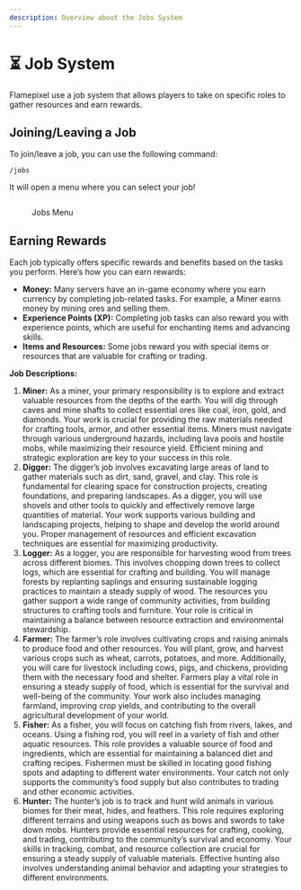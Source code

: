 ```yaml
---
description: Overview about the Jobs System
---
```


# ⏳ Job System

Flamepixel use a job system that allows players to take on specific roles to gather resources and earn rewards.

## **Joining/Leaving a Job**

To join/leave a job, you can use the following command:

```
/jobs
```

It will open a menu where you can select your job!

<figure><img src="../../.gitbook/assets/jobs.png" alt=""><figcaption><p>Jobs Menu</p></figcaption></figure>

## **Earning Rewards**

Each job typically offers specific rewards and benefits based on the tasks you perform. Here’s how you can earn rewards:

* **Money:** Many servers have an in-game economy where you earn currency by completing job-related tasks. For example, a Miner earns money by mining ores and selling them.
* **Experience Points (XP):** Completing job tasks can also reward you with experience points, which are useful for enchanting items and advancing skills.
* **Items and Resources:** Some jobs reward you with special items or resources that are valuable for crafting or trading.



**Job Descriptions:**

1. **Miner:** As a miner, your primary responsibility is to explore and extract valuable resources from the depths of the earth. You will dig through caves and mine shafts to collect essential ores like coal, iron, gold, and diamonds. Your work is crucial for providing the raw materials needed for crafting tools, armor, and other essential items. Miners must navigate through various underground hazards, including lava pools and hostile mobs, while maximizing their resource yield. Efficient mining and strategic exploration are key to your success in this role.
2. **Digger:** The digger’s job involves excavating large areas of land to gather materials such as dirt, sand, gravel, and clay. This role is fundamental for clearing space for construction projects, creating foundations, and preparing landscapes. As a digger, you will use shovels and other tools to quickly and effectively remove large quantities of material. Your work supports various building and landscaping projects, helping to shape and develop the world around you. Proper management of resources and efficient excavation techniques are essential for maximizing productivity.
3. **Logger:** As a logger, you are responsible for harvesting wood from trees across different biomes. This involves chopping down trees to collect logs, which are essential for crafting and building. You will manage forests by replanting saplings and ensuring sustainable logging practices to maintain a steady supply of wood. The resources you gather support a wide range of community activities, from building structures to crafting tools and furniture. Your role is critical in maintaining a balance between resource extraction and environmental stewardship.
4. **Farmer:** The farmer’s role involves cultivating crops and raising animals to produce food and other resources. You will plant, grow, and harvest various crops such as wheat, carrots, potatoes, and more. Additionally, you will care for livestock including cows, pigs, and chickens, providing them with the necessary food and shelter. Farmers play a vital role in ensuring a steady supply of food, which is essential for the survival and well-being of the community. Your work also includes managing farmland, improving crop yields, and contributing to the overall agricultural development of your world.
5. **Fisher:** As a fisher, you will focus on catching fish from rivers, lakes, and oceans. Using a fishing rod, you will reel in a variety of fish and other aquatic resources. This role provides a valuable source of food and ingredients, which are essential for maintaining a balanced diet and crafting recipes. Fishermen must be skilled in locating good fishing spots and adapting to different water environments. Your catch not only supports the community’s food supply but also contributes to trading and other economic activities.
6. **Hunter:** The hunter’s job is to track and hunt wild animals in various biomes for their meat, hides, and feathers. This role requires exploring different terrains and using weapons such as bows and swords to take down mobs. Hunters provide essential resources for crafting, cooking, and trading, contributing to the community’s survival and economy. Your skills in tracking, combat, and resource collection are crucial for ensuring a steady supply of valuable materials. Effective hunting also involves understanding animal behavior and adapting your strategies to different environments.
